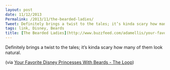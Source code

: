 ```yaml
---
layout: post
date: 11/12/2013
Permalink: /2013/11/the-bearded-ladies/
Tweet: Definitely brings a twist to the tales; it’s kinda scary how many of them look natural.
tags: link, Disney, Beards
title: [The Bearded Ladies](http://www.buzzfeed.com/adamellis/your-favorite-disney-princesses-with-beards)
---
```


<p>Definitely brings a twist to the tales; it&#8217;s kinda scary how many of them look natural.</p>

<p>(via <a href="http://www.loopinsight.com/2013/11/08/disney-princesses-with-beards/" title="Disney Princesses With Beards - The Loop">Your Favorite Disney Princesses With Beards - The Loop</a>)</p>